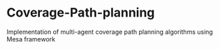 # Coverage-Path-planning
Implementation of multi-agent coverage path planning algorithms using Mesa framework
